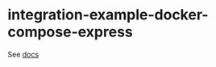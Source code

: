 # integration-example-docker-compose-express

See [docs](https://www.dotenv.org/docs/integrations/docker-compose-express)
